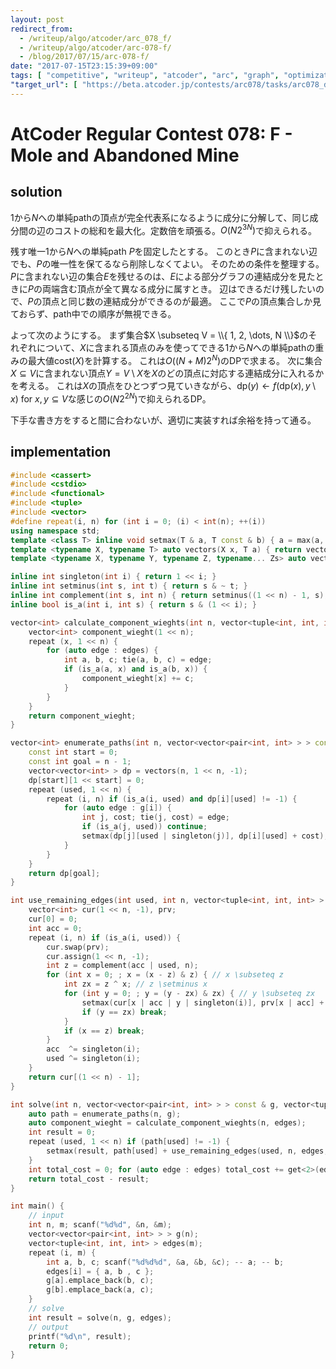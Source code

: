 ```yaml
---
layout: post
redirect_from:
  - /writeup/algo/atcoder/arc_078_f/
  - /writeup/algo/atcoder/arc-078-f/
  - /blog/2017/07/15/arc-078-f/
date: "2017-07-15T23:15:39+09:00"
tags: [ "competitive", "writeup", "atcoder", "arc", "graph", "optimization", "dp" ]
"target_url": [ "https://beta.atcoder.jp/contests/arc078/tasks/arc078_d" ]
---
```


# AtCoder Regular Contest 078: F - Mole and Abandoned Mine

## solution

$1$から$N$への単純pathの頂点が完全代表系になるように成分に分解して、同じ成分間の辺のコストの総和を最大化。定数倍を頑張る。$O(N2^{3N})$で抑えられる。

残す唯一$1$から$N$への単純path $P$を固定したとする。
このとき$P$に含まれない辺でも、$P$の唯一性を保てるなら削除しなくてよい。
そのための条件を整理する。
$P$に含まれない辺の集合$E$を残せるのは、$E$による部分グラフの連結成分を見たときに$P$の両端含む頂点が全て異なる成分に属すとき。
辺はできるだけ残したいので、$P$の頂点と同じ数の連結成分ができるのが最適。
ここで$P$の頂点集合しか見ておらず、path中での順序が無視できる。

よって次のようにする。
まず集合$X \subseteq V = \\{ 1, 2, \dots, N \\}$のそれぞれについて、$X$に含まれる頂点のみを使ってできる$1$から$N$への単純pathの重みの最大値$\mathrm{cost}(X)$を計算する。
これは$O((N + M)2^N)$のDPで求まる。
次に集合$X \subseteq V$に含まれない頂点$Y = V \setminus X$を$X$のどの頂点に対応する連結成分に入れるかを考える。
これは$X$の頂点をひとつずつ見ていきながら、$\mathrm{dp}(y) \gets f(\mathrm{dp}(x), y \setminus x)$ for $x, y \subseteq V$な感じの$O(N2^{2N})$で抑えられるDP。

下手な書き方をすると間に合わないが、適切に実装すれば余裕を持って通る。

## implementation

``` c++
#include <cassert>
#include <cstdio>
#include <functional>
#include <tuple>
#include <vector>
#define repeat(i, n) for (int i = 0; (i) < int(n); ++(i))
using namespace std;
template <class T> inline void setmax(T & a, T const & b) { a = max(a, b); }
template <typename X, typename T> auto vectors(X x, T a) { return vector<T>(x, a); }
template <typename X, typename Y, typename Z, typename... Zs> auto vectors(X x, Y y, Z z, Zs... zs) { auto cont = vectors(y, z, zs...); return vector<decltype(cont)>(x, cont); }

inline int singleton(int i) { return 1 << i; }
inline int setminus(int s, int t) { return s & ~ t; }
inline int complement(int s, int n) { return setminus((1 << n) - 1, s); }
inline bool is_a(int i, int s) { return s & (1 << i); }

vector<int> calculate_component_wieghts(int n, vector<tuple<int, int, int> > const & edges) {
    vector<int> component_wieght(1 << n);
    repeat (x, 1 << n) {
        for (auto edge : edges) {
            int a, b, c; tie(a, b, c) = edge;
            if (is_a(a, x) and is_a(b, x)) {
                component_wieght[x] += c;
            }
        }
    }
    return component_wieght;
}

vector<int> enumerate_paths(int n, vector<vector<pair<int, int> > > const & g) {
    const int start = 0;
    const int goal = n - 1;
    vector<vector<int> > dp = vectors(n, 1 << n, -1);
    dp[start][1 << start] = 0;
    repeat (used, 1 << n) {
        repeat (i, n) if (is_a(i, used) and dp[i][used] != -1) {
            for (auto edge : g[i]) {
                int j, cost; tie(j, cost) = edge;
                if (is_a(j, used)) continue;
                setmax(dp[j][used | singleton(j)], dp[i][used] + cost);
            }
        }
    }
    return dp[goal];
}

int use_remaining_edges(int used, int n, vector<tuple<int, int, int> > const & edges, vector<int> const & component_wieght) {
    vector<int> cur(1 << n, -1), prv;
    cur[0] = 0;
    int acc = 0;
    repeat (i, n) if (is_a(i, used)) {
        cur.swap(prv);
        cur.assign(1 << n, -1);
        int z = complement(acc | used, n);
        for (int x = 0; ; x = (x - z) & z) { // x \subseteq z
            int zx = z ^ x; // z \setminus x
            for (int y = 0; ; y = (y - zx) & zx) { // y \subseteq zx
                setmax(cur[x | acc | y | singleton(i)], prv[x | acc] + component_wieght[y | singleton(i)]);
                if (y == zx) break;
            }
            if (x == z) break;
        }
        acc  ^= singleton(i);
        used ^= singleton(i);
    }
    return cur[(1 << n) - 1];
}

int solve(int n, vector<vector<pair<int, int> > > const & g, vector<tuple<int, int, int> > const & edges) {
    auto path = enumerate_paths(n, g);
    auto component_wieght = calculate_component_wieghts(n, edges);
    int result = 0;
    repeat (used, 1 << n) if (path[used] != -1) {
        setmax(result, path[used] + use_remaining_edges(used, n, edges, component_wieght));
    }
    int total_cost = 0; for (auto edge : edges) total_cost += get<2>(edge);
    return total_cost - result;
}

int main() {
    // input
    int n, m; scanf("%d%d", &n, &m);
    vector<vector<pair<int, int> > > g(n);
    vector<tuple<int, int, int> > edges(m);
    repeat (i, m) {
        int a, b, c; scanf("%d%d%d", &a, &b, &c); -- a; -- b;
        edges[i] = { a, b , c };
        g[a].emplace_back(b, c);
        g[b].emplace_back(a, c);
    }
    // solve
    int result = solve(n, g, edges);
    // output
    printf("%d\n", result);
    return 0;
}
```
